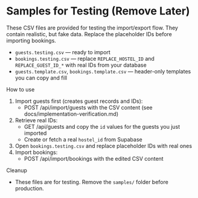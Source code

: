 # Samples for Testing (Remove Later)

These CSV files are provided for testing the import/export flow. They contain realistic, but fake data. Replace the placeholder IDs before importing bookings.

- `guests.testing.csv` — ready to import
- `bookings.testing.csv` — replace `REPLACE_HOSTEL_ID` and `REPLACE_GUEST_ID_*` with real IDs from your database
- `guests.template.csv`, `bookings.template.csv` — header-only templates you can copy and fill

How to use
1) Import guests first (creates guest records and IDs):
   - POST /api/import/guests with the CSV content (see docs/implementation-verification.md)
2) Retrieve real IDs:
   - GET /api/guests and copy the `id` values for the guests you just imported
   - Create or fetch a real `hostel_id` from Supabase
3) Open `bookings.testing.csv` and replace placeholder IDs with real ones
4) Import bookings:
   - POST /api/import/bookings with the edited CSV content

Cleanup
- These files are for testing. Remove the `samples/` folder before production.
